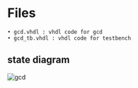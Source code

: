 # Files

    • gcd.vhdl : vhdl code for gcd
    • gcd_tb.vhdl : vhdl code for testbench
## state diagram

![gcd](https://github.com/rijalkrishna/Embedded_system/assets/92113798/ab7672a1-cfa2-48c2-afdc-d1edacfba8ee)
